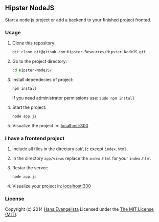 ## Hipster NodeJS
Start a node js project or add a backend to your finished project fronted.

### Usage

1. Clone this repository:

	```sh
	git clone git@github.com:Hipster-Resources/Hipster-NodeJS.git
	```
2. Go to the project directory:

	```sh
	cd Hipster-NodeJS/
	```

3. Install dependecies of project:

	```sh
	npm install
	```

	if you need administrator permissions use: `sudo npm install`

4. Start the project:

	```sh
	node app.js
	```

5. Visualize the project in: [localhost:300](http:localhost:3000)

### I have a frontend project

1. Include all files in the directory `public` except `index.html`

2. In the directory `app/views` replace the `index.html` for your `index.html`

3. Restar the server:

	```sh
	node app.js
	```

4. Visualize your project in: [localhost:300](http:localhost:3000)

### License
Copyright (c) 2014 [Hans Evangelista](https://twitter.com/hanshavin_code) Licensed under the [The MIT License (MIT)](http://opensource.org/licenses/MIT).